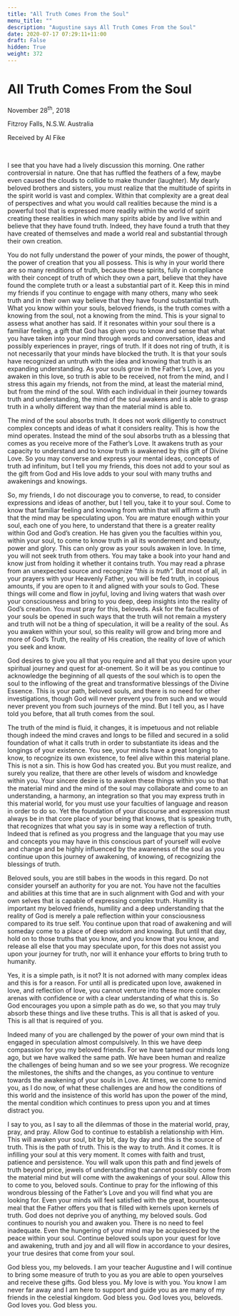 ```yaml
---
title: "All Truth Comes From the Soul"
menu_title: ""
description: "Augustine says All Truth Comes From the Soul"
date: 2020-07-17 07:29:11+11:00
draft: False
hidden: True
weight: 372
---
```

# All Truth Comes From the Soul

November 28<sup>th</sup>, 2018

Fitzroy Falls, N.S.W. Australia

Received by Al Fike

 

I see that you have had a lively discussion this morning. One rather controversial in nature. One that has ruffled the feathers of a few, maybe even caused the clouds to collide to make thunder (laughter). My dearly beloved brothers and sisters, you must realize that the multitude of spirits in the spirit world is vast and complex. Within that complexity are a great deal of perspectives and what you would call realities because the mind is a powerful tool that is expressed more readily within the world of spirit creating these realities in which many spirits abide by and live within and believe that they have found truth. Indeed, they have found a truth that they have created of themselves and made a world real and substantial through their own creation.

You do not fully understand the power of your minds, the power of thought, the power of creation that you all possess. This is why in your world there are so many renditions of truth, because these spirits, fully in compliance with their concept of truth of which they own a part, believe that they have found the complete truth or a least a substantial part of it. Keep this in mind my friends if you continue to engage with many others, many who seek truth and in their own way believe that they have found substantial truth. What you know within your souls, beloved friends, is the truth comes with a knowing from the soul, not a knowing from the mind. This is your signal to assess what another has said. If it resonates within your soul there is a familiar feeling, a gift that God has given you to know and sense that what you have taken into your mind through words and conversation, ideas and possibly experiences in prayer, rings of truth. If it does not ring of truth, it is not necessarily that your minds have blocked the truth. It is that your souls have recognized an untruth with the idea and knowing that truth is an expanding understanding. As your souls grow in the Father’s Love, as you awaken in this love, so truth is able to be received, not from the mind, and I stress this again my friends, not from the mind, at least the material mind, but from the mind of the soul. With each individual in their journey towards truth and understanding, the mind of the soul awakens and is able to grasp truth in a wholly different way than the material mind is able to.

The mind of the soul absorbs truth. It does not work diligently to construct complex concepts and ideas of what it considers reality. This is how the mind operates. Instead the mind of the soul absorbs truth as a blessing that comes as you receive more of the Father’s Love. It awakens truth as your capacity to understand and to know truth is awakened by this gift of Divine Love. So you may converse and express your mental ideas, concepts of truth ad infinitum, but I tell you my friends, this does not add to your soul as the gift from God and His love adds to your soul with many truths and awakenings and knowings.

So, my friends, I do not discourage you to converse, to read, to consider expressions and ideas of another, but I tell you, take it to your soul. Come to know that familiar feeling and knowing from within that will affirm a truth that the mind may be speculating upon. You are mature enough within your soul, each one of you here, to understand that there is a greater reality within God and God’s creation. He has given you the faculties within you, within your soul, to come to know truth in all its wonderment and beauty, power and glory. This can only grow as your souls awaken in love. In time, you will not seek truth from others. You may take a book into your hand and know just from holding it whether it contains truth. You may read a phrase from an unexpected source and recognize *“this is truth”.* But most of all, in your prayers with your Heavenly Father, you will be fed truth, in copious amounts, if you are open to it and aligned with your souls to God. These things will come and flow in joyful, loving and living waters that wash over your consciousness and bring to you deep, deep insights into the reality of God’s creation. You must pray for this, beloveds. Ask for the faculties of your souls be opened in such ways that the truth will not remain a mystery and truth will not be a thing of speculation, it will be a reality of the soul. As you awaken within your soul, so this reality will grow and bring more and more of God’s Truth, the reality of His creation, the reality of love of which you seek and know.

God desires to give you all that you require and all that you desire upon your spiritual journey and quest for at-onement. So it will be as you continue to acknowledge the beginning of all quests of the soul which is to open the soul to the inflowing of the great and transformative blessings of the Divine Essence. This is your path, beloved souls, and there is no need for other investigations, though God will never prevent you from such and we would never prevent you from such journeys of the mind. But I tell you, as I have told you before, that all truth comes from the soul. 

The truth of the mind is fluid, it changes, it is impetuous and not reliable though indeed the mind craves and longs to be filled and secured in a solid foundation of what it calls truth in order to substantiate its ideas and the longings of your existence. You see, your minds have a great longing to know, to recognize its own existence, to feel alive within this material plane. This is not a sin. This is how God has created you. But you must realize, and surely you realize, that there are other levels of wisdom and knowledge within you. Your sincere desire is to awaken these things within you so that the material mind and the mind of the soul may collaborate and come to an understanding, a harmony, an integration so that you may express truth in this material world, for you must use your faculties of language and reason in order to do so. Yet the foundation of your discourse and expression must always be in that core place of your being that knows, that is speaking truth, that recognizes that what you say is in some way a reflection of truth. Indeed that is refined as you progress and the language that you may use and concepts you may have in this conscious part of yourself will evolve and change and be highly influenced by the awareness of the soul as you continue upon this journey of awakening, of knowing, of recognizing the blessings of truth.

Beloved souls, you are still babes in the woods in this regard. Do not consider yourself an authority for you are not. You have not the faculties and abilities at this time that are in such alignment with God and with your own selves that is capable of expressing complex truth. Humility is important my beloved friends, humility and a deep understanding that the reality of God is merely a pale reflection within your consciousness compared to its true self. You continue upon that road of awakening and will someday come to a place of deep wisdom and knowing. But until that day, hold on to those truths that you know, and you know that you know, and release all else that you may speculate upon, for this does not assist you upon your journey for truth, nor will it enhance your efforts to bring truth to humanity.

Yes, it is a simple path, is it not? It is not adorned with many complex ideas and this is for a reason. For until all is predicated upon love, awakened in love, and reflection of love, you cannot venture into these more complex arenas with confidence or with a clear understanding of what this is. So God encourages you upon a simple path as do we, so that you may truly absorb these things and live these truths. This is all that is asked of you. This is all that is required of you.

Indeed many of you are challenged by the power of your own mind that is engaged in speculation almost compulsively. In this we have deep compassion for you my beloved friends. For we have tamed our minds long ago, but we have walked the same path. We have been human and realize the challenges of being human and so we see your progress. We recognize the milestones, the shifts and the changes, as you continue to venture towards the awakening of your souls in Love. At times, we come to remind you, as I do now, of what these challenges are and how the conditions of this world and the insistence of this world has upon the power of the mind, the mental condition which continues to press upon you and at times distract you.

I say to you, as I say to all the dilemmas of those in the material world, pray, pray, and pray. Allow God to continue to establish a relationship with Him. This will awaken your soul, bit by bit, day by day and this is the source of truth. This is the path of truth. This is the way to truth. And it comes. It is infilling your soul at this very moment. It comes with faith and trust, patience and persistence. You will walk upon this path and find jewels of truth beyond price, jewels of understanding that cannot possibly come from the material mind but will come with the awakenings of your soul. Allow this to come to you, beloved souls. Continue to pray for the inflowing of this wondrous blessing of the Father’s Love and you will find what you are looking for. Even your minds will feel satisfied with the great, bounteous meal that the Father offers you that is filled with kernels upon kernels of truth. God does not deprive you of anything, my beloved souls. God continues to nourish you and awaken you. There is no need to feel inadequate. Even the hungering of your mind may be acquiesced by the peace within your soul. Continue beloved souls upon your quest for love and awakening, truth and joy and all will flow in accordance to your desires, your true desires that come from your soul.

God bless you, my beloveds. I am your teacher Augustine and I will continue to bring some measure of truth to you as you are able to open yourselves and receive these gifts. God bless you. My love is with you. You know I am never far away and I am here to support and guide you as are many of my friends in the celestial kingdom. God bless you. God loves you, beloveds. God loves you. God bless you.